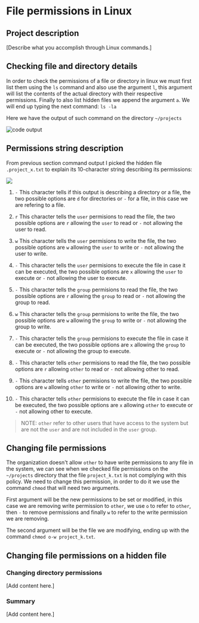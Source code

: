 # File permissions in Linux

## Project description
[Describe what you accomplish through Linux commands.]
## Checking file and directory details
In order to check the permissions of a file or directory in linux we must first list them using the `ls` command and also use the argument `l`, this argument will list the contents of the actual directory with their respective permissions. Finally to also list hidden files we append the argument `a`. We will end up typing the next command: 
`ls -la`

Here we have the output of such command on the directory `~/projects`

![code output](https://i.imgur.com/3TjmtOd.png)

## Permissions string description

From previous section command output I picked the hidden file `.project_x.txt` to explain its 10-character string describing its permissions:

![](https://i.imgur.com/4or1Rhn.png)

1. `-` This character tells if this output is describing a directory or a file, the two possible options are `d` for directories or `-` for a file, in this case we are refering to a file.
   
2. `r` This character tells the `user` permisions to read the file, the two possible options are `r` allowing the `user` to read or `-` not allowing the user to read.
   
3. `w` This character tells the `user` permisions to write the file, the two possible options are `w` allowing the `user` to write or `-` not allowing the user to write.

4. `-` This character tells the `user` permisions to execute the file in case it can be executed, the two possible options are `x` allowing the `user` to execute or `-` not allowing the user to execute.

5. `-` This character tells the `group` permisions to read the file, the two possible options are `r` allowing the `group` to read or `-` not allowing the group to read.
   
6. `w` This character tells the `group` permisions to write the file, the two possible options are `w` allowing the `group` to write or `-` not allowing the group to write.

7. `-` This character tells the `group` permisions to execute the file in case it can be executed, the two possible options are `x` allowing the `group` to execute or `-` not allowing the group to execute.
   
8. `-` This character tells `other` permisions to read the file, the two possible options are `r` allowing `other` to read or `-` not allowing other to read.
   
9. `-` This character tells `other` permisions to write the file, the two possible options are `w` allowing `other` to write or `-` not allowing other to write.

10. `-` This character tells `other` permisions to execute the file in case it can be executed, the two possible options are `x` allowing `other` to execute or `-` not allowing other to execute.

> NOTE: `other` refer to other users that have access to the system but are not the `user` and are not included in the `user` group. 


## Changing file permissions

The organization doesn't allow `other` to have write permissions to any file in the system, we can see when we checked file permissions on the `~/projects` directory that the file `project_k.txt` is not complying with this policy. We need to change this permission, in order to do it we use the command `chmod` that will need two arguments.

First argument will be the new permissions to be set or modified, in this case we are removing write permission to `other`, we use `o` to refer to `other`, then `-` to remove permissions and finally `w` to refer to the write permission we are removing. 

The second argument will be the file we are modifying, ending up with the command `chmod o-w project_k.txt`. 

## Changing file permissions on a hidden file



### Changing directory permissions
[Add content here.]
### Summary
[Add content here.]